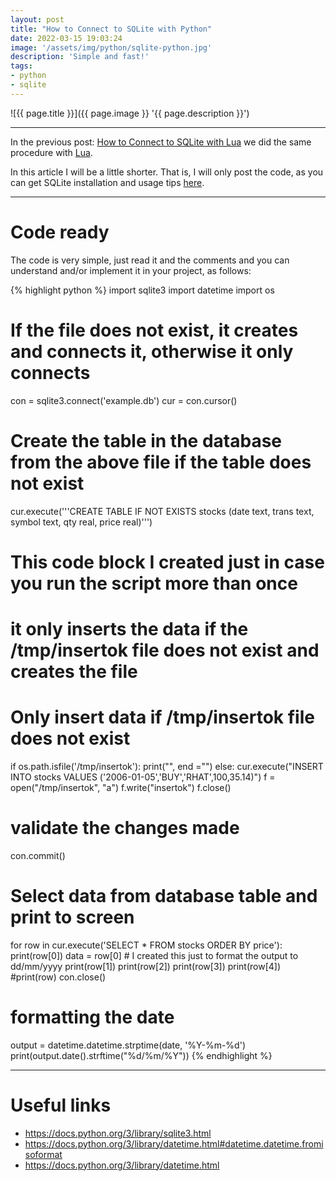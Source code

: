 ```yaml
---
layout: post
title: "How to Connect to SQLite with Python"
date: 2022-03-15 19:03:24
image: '/assets/img/python/sqlite-python.jpg'
description: 'Simple and fast!'
tags:
- python
- sqlite
---
```


![{{ page.title }}]({{ page.image }} '{{ page.description }}')

---

In the previous post: [How to Connect to SQLite with Lua](https://terminalroot.com/how-to-connect-to-sqlite-with-lua/) we did the same procedure with [Lua](https://terminalroot.com/tags#lua). 

In this article I will be a little shorter. That is, I will only post the code, as you can get SQLite installation and usage tips [here](https://www.sqlite.org/).

---

# Code ready
The code is very simple, just read it and the comments and you can understand and/or implement it in your project, as follows:

{% highlight python %}
import sqlite3
import datetime
import os

# If the file does not exist, it creates and connects it, otherwise it only connects
con = sqlite3.connect('example.db')
cur = con.cursor()

# Create the table in the database from the above file if the table does not exist
cur.execute('''CREATE TABLE IF NOT EXISTS stocks
               (date text, trans text, symbol text, qty real, price real)''')

# This code block I created just in case you run the script more than once
# it only inserts the data if the /tmp/insertok file does not exist and creates the file
# Only insert data if /tmp/insertok file does not exist
if os.path.isfile('/tmp/insertok'):
    print("", end ="")
else:
    cur.execute("INSERT INTO stocks VALUES ('2006-01-05','BUY','RHAT',100,35.14)")
    f = open("/tmp/insertok", "a")
    f.write("insertok")
    f.close()

# validate the changes made
con.commit()

# Select data from database table and print to screen
for row in cur.execute('SELECT * FROM stocks ORDER BY price'):
    print(row[0])
    data = row[0] # I created this just to format the output to dd/mm/yyyy
    print(row[1])
    print(row[2])
    print(row[3])
    print(row[4])
    #print(row)
con.close()

# formatting the date
output = datetime.datetime.strptime(date, '%Y-%m-%d')
print(output.date().strftime("%d/%m/%Y"))
{% endhighlight %}

---

# Useful links
+ <https://docs.python.org/3/library/sqlite3.html>
+ <https://docs.python.org/3/library/datetime.html#datetime.datetime.fromisoformat>
+ <https://docs.python.org/3/library/datetime.html>

